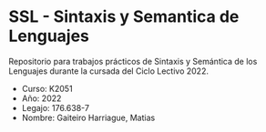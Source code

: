 # SSL - Sintaxis y Semantica de Lenguajes
Repositorio para trabajos prácticos de Sintaxis y Semántica de los Lenguajes durante la cursada del Ciclo Lectivo 2022.

- Curso: K2051
- Año: 2022
- Legajo: 176.638-7
- Nombre: Gaiteiro Harriague, Matias
